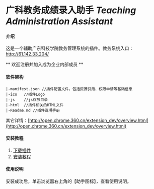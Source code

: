 # 广科教务成绩录入助手  _Teaching Administration Assistant_ 

#### 介绍
这是一个辅助广东科技学院教务管理系统的插件。教务系统入口： http://61.142.33.204/

** 欢迎注册并加入成为企业内部成员 **

#### 软件架构
``` 
|-manifest.json //插件配置文件，包括资源引用、权限申请等基础信息
|-ico   //插件Logo
|-js    //js存放目录
|-html  //插件相关的HTML文件
|-Readme.md //插件说明手册
```
其它详情：[http://open.chrome.360.cn/extension_dev/overview.html](http://open.chrome.360.cn/extension_dev/overview.html)

#### 安装教程

1. [下载插件](https://gitee.com/gdust/TA/attach_files/423204/download) 
2. <a href="https://jingyan.baidu.com/article/3065b3b6cc6cf6ffcef8a444.html" target="_blank">安装教程</a></h3>

#### 使用说明
安装成功后，单击浏览器右上角的【助手图标】，查看使用说明。